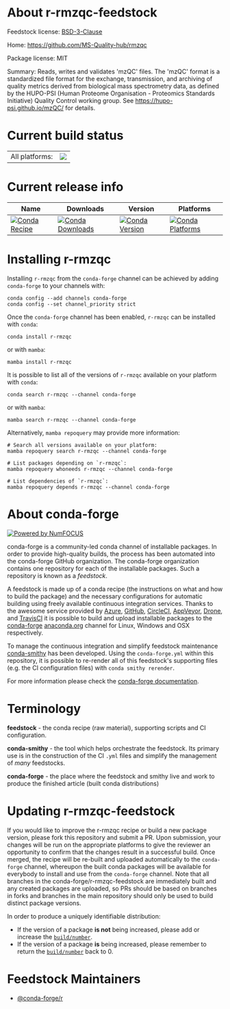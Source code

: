 About r-rmzqc-feedstock
=======================

Feedstock license: [BSD-3-Clause](https://github.com/conda-forge/r-rmzqc-feedstock/blob/main/LICENSE.txt)

Home: https://github.com/MS-Quality-hub/rmzqc

Package license: MIT

Summary: Reads, writes and validates 'mzQC' files. The 'mzQC' format is a standardized file format for the exchange, transmission, and archiving of quality metrics derived from biological mass spectrometry data, as defined by the HUPO-PSI (Human Proteome Organisation - Proteomics Standards Initiative) Quality Control working group. See <https://hupo-psi.github.io/mzQC/> for details.

Current build status
====================


<table><tr><td>All platforms:</td>
    <td>
      <a href="https://dev.azure.com/conda-forge/feedstock-builds/_build/latest?definitionId=19315&branchName=main">
        <img src="https://dev.azure.com/conda-forge/feedstock-builds/_apis/build/status/r-rmzqc-feedstock?branchName=main">
      </a>
    </td>
  </tr>
</table>

Current release info
====================

| Name | Downloads | Version | Platforms |
| --- | --- | --- | --- |
| [![Conda Recipe](https://img.shields.io/badge/recipe-r--rmzqc-green.svg)](https://anaconda.org/conda-forge/r-rmzqc) | [![Conda Downloads](https://img.shields.io/conda/dn/conda-forge/r-rmzqc.svg)](https://anaconda.org/conda-forge/r-rmzqc) | [![Conda Version](https://img.shields.io/conda/vn/conda-forge/r-rmzqc.svg)](https://anaconda.org/conda-forge/r-rmzqc) | [![Conda Platforms](https://img.shields.io/conda/pn/conda-forge/r-rmzqc.svg)](https://anaconda.org/conda-forge/r-rmzqc) |

Installing r-rmzqc
==================

Installing `r-rmzqc` from the `conda-forge` channel can be achieved by adding `conda-forge` to your channels with:

```
conda config --add channels conda-forge
conda config --set channel_priority strict
```

Once the `conda-forge` channel has been enabled, `r-rmzqc` can be installed with `conda`:

```
conda install r-rmzqc
```

or with `mamba`:

```
mamba install r-rmzqc
```

It is possible to list all of the versions of `r-rmzqc` available on your platform with `conda`:

```
conda search r-rmzqc --channel conda-forge
```

or with `mamba`:

```
mamba search r-rmzqc --channel conda-forge
```

Alternatively, `mamba repoquery` may provide more information:

```
# Search all versions available on your platform:
mamba repoquery search r-rmzqc --channel conda-forge

# List packages depending on `r-rmzqc`:
mamba repoquery whoneeds r-rmzqc --channel conda-forge

# List dependencies of `r-rmzqc`:
mamba repoquery depends r-rmzqc --channel conda-forge
```


About conda-forge
=================

[![Powered by
NumFOCUS](https://img.shields.io/badge/powered%20by-NumFOCUS-orange.svg?style=flat&colorA=E1523D&colorB=007D8A)](https://numfocus.org)

conda-forge is a community-led conda channel of installable packages.
In order to provide high-quality builds, the process has been automated into the
conda-forge GitHub organization. The conda-forge organization contains one repository
for each of the installable packages. Such a repository is known as a *feedstock*.

A feedstock is made up of a conda recipe (the instructions on what and how to build
the package) and the necessary configurations for automatic building using freely
available continuous integration services. Thanks to the awesome service provided by
[Azure](https://azure.microsoft.com/en-us/services/devops/), [GitHub](https://github.com/),
[CircleCI](https://circleci.com/), [AppVeyor](https://www.appveyor.com/),
[Drone](https://cloud.drone.io/welcome), and [TravisCI](https://travis-ci.com/)
it is possible to build and upload installable packages to the
[conda-forge](https://anaconda.org/conda-forge) [anaconda.org](https://anaconda.org/)
channel for Linux, Windows and OSX respectively.

To manage the continuous integration and simplify feedstock maintenance
[conda-smithy](https://github.com/conda-forge/conda-smithy) has been developed.
Using the ``conda-forge.yml`` within this repository, it is possible to re-render all of
this feedstock's supporting files (e.g. the CI configuration files) with ``conda smithy rerender``.

For more information please check the [conda-forge documentation](https://conda-forge.org/docs/).

Terminology
===========

**feedstock** - the conda recipe (raw material), supporting scripts and CI configuration.

**conda-smithy** - the tool which helps orchestrate the feedstock.
                   Its primary use is in the construction of the CI ``.yml`` files
                   and simplify the management of *many* feedstocks.

**conda-forge** - the place where the feedstock and smithy live and work to
                  produce the finished article (built conda distributions)


Updating r-rmzqc-feedstock
==========================

If you would like to improve the r-rmzqc recipe or build a new
package version, please fork this repository and submit a PR. Upon submission,
your changes will be run on the appropriate platforms to give the reviewer an
opportunity to confirm that the changes result in a successful build. Once
merged, the recipe will be re-built and uploaded automatically to the
`conda-forge` channel, whereupon the built conda packages will be available for
everybody to install and use from the `conda-forge` channel.
Note that all branches in the conda-forge/r-rmzqc-feedstock are
immediately built and any created packages are uploaded, so PRs should be based
on branches in forks and branches in the main repository should only be used to
build distinct package versions.

In order to produce a uniquely identifiable distribution:
 * If the version of a package **is not** being increased, please add or increase
   the [``build/number``](https://docs.conda.io/projects/conda-build/en/latest/resources/define-metadata.html#build-number-and-string).
 * If the version of a package **is** being increased, please remember to return
   the [``build/number``](https://docs.conda.io/projects/conda-build/en/latest/resources/define-metadata.html#build-number-and-string)
   back to 0.

Feedstock Maintainers
=====================

* [@conda-forge/r](https://github.com/orgs/conda-forge/teams/r/)

